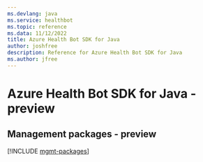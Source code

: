 ```yaml
---
ms.devlang: java
ms.service: healthbot
ms.topic: reference
ms.data: 11/12/2022
title: Azure Health Bot SDK for Java
author: joshfree
description: Reference for Azure Health Bot SDK for Java
ms.author: jfree
---
```

# Azure Health Bot SDK for Java - preview

## Management packages - preview
[!INCLUDE [mgmt-packages](health-bot-mgmt-index.md)]